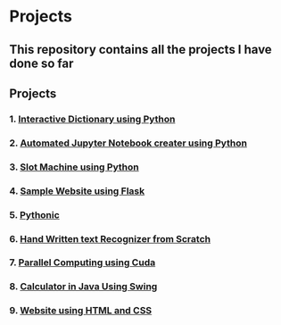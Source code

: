 # Projects

## This repository contains all the projects I have done so far

## Projects

### 1. [Interactive Dictionary using Python](https://github.com/kannanjayachandran/Python/tree/main/3.%20PROJECTS/Interactive%20Dictionary)

### 2. [Automated Jupyter Notebook creater using Python](https://github.com/kannanjayachandran/Python/tree/main/3.%20PROJECTS/Jupyter%20Notebook%20creator)

### 3. [Slot Machine using Python](https://github.com/kannanjayachandran/Python/tree/main/3.%20PROJECTS/Slot%20Machine)

### 4. [Sample Website using Flask](https://github.com/kannanjayachandran/Python/tree/main/3.%20PROJECTS/Website%20Using%20Flask)

### 5. [Pythonic](https://github.com/kannanjayachandran/Python/tree/main/3.%20PROJECTS/Pythonic)

### 6. [Hand Written text Recognizer from Scratch](https://github.com/kannanjayachandran/ML-Models/tree/main/Handwriting%20Recognizer)

### 7. [Parallel Computing using Cuda](https://github.com/kannanjayachandran/ML-Models/tree/main/Cuda%20Performance)

### 8. [Calculator in Java Using Swing](https://github.com/kannanjayachandran/Java/tree/main/4.%20Projects/Calculator)

### 9. [Website using HTML and CSS](https://kannanjayachandran.github.io/construction-website/)
